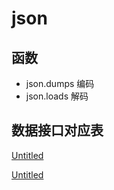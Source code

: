 # json

## 函数

- json.dumps 编码
- json.loads 解码

## 数据接口对应表

[Untitled](json%20dd37402cbbd94c78a9f6b0cecca9ff74/Untitled%20Database%20a0734b0cff0e4d9fb78b68bd46ad3881.csv)

[Untitled](json%20dd37402cbbd94c78a9f6b0cecca9ff74/Untitled%20Database%20cd24945cb8bb4371b93643b6af141689.csv)